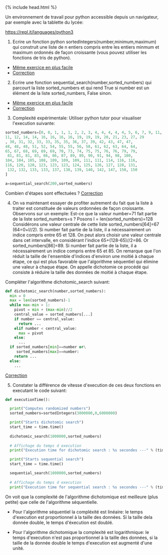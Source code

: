 {% include head.html %}

Un environnement de travail pour python accessible depuis un navigateur, par exemple avec la tablette du lycée:

https://repl.it/languages/python3

1. Ecrire un fonction python sortedIntegers(number,minimum,maximum) qui construit une liste de n entiers compris entre les entiers minmum
et maximum ordonnés de façon croissante (vous pouvez utiliser les fonctions de tris de python). 
- [Même exercice en plus facile](https://edisondelorgues.github.io/NSI/hint/200323hint1)
- [Correction](https://edisondelorgues.github.io/NSI/hint/Correction/200323cor1)

2. Ecrire une fonction sequential_search(number,sorted_numbers) qui parcourt la liste sorted_numbers et qui rend True si number est un élément de la liste sorted_numbers, False sinon.
- [Même exercice en plus facile](https://edisondelorgues.github.io/NSI/hint/200323hint2)
- [Correction](https://edisondelorgues.github.io/NSI/hint/Correction/200323cor2)

3. Complexité expérimentale: Utiliser python tutor pour visualiser l'execution suivante:

```python
sorted_numbers=[0, 0, 1, 1, 1, 2, 2, 3, 4, 4, 4, 4, 4, 5, 6, 7, 9, 11, 
11, 12, 14, 14, 16, 16, 16, 16, 19, 19, 19, 20, 21, 23, 27, 29
, 30, 31, 32, 33, 33, 35, 35, 36, 37, 39, 42, 43, 47, 47, 
48, 48, 48, 51, 52, 54, 55, 55, 56, 58, 61, 62, 63, 64, 64,
65, 67, 68, 69, 69, 69, 70, 73, 74, 75, 75, 76, 76, 79, 79,
 81, 81, 81, 83, 86, 86, 87, 89, 89, 90, 91, 94, 98, 100, 
104, 104, 105, 108, 109, 109, 109, 111, 111, 114, 116, 116,
116, 120, 120, 123, 123, 123, 124, 125, 126, 127, 128, 131,
 132, 132, 133, 133, 137, 138, 139, 140, 142, 147, 150, 150
]

a=sequential_search(200,sorted_numbers)
```
Combien d'étapes sont effectuées ?
[Correction](https://edisondelorgues.github.io/NSI/hint/Correction/200323cor3)

4. On va maintenant essayer de profiter autrement du fait que la liste à traiter est constituée de valeurs ordonnées de façon croissante. Observons sur un exemple:
Est-ce que la valeur number=71 fait partie de la liste sorted_numbers=s ? Posons l = len(sorted_numbers)=128
Considérons une valeur centrale de cette liste sorted_numbers[64]=67 (64=0+l//2). Si number fait partie de la liste, il a nécessairement un indice compris entre 65 et 128. On peut alors choisir une valeur centrale dans cet intervalle, en considérant l'indice 65+(128-65)//2=86. Or sorted_numbers[86]=89. Si number fait partie de la liste, il a nécessairement un indice compris entre 65 et 85. On remarque que l'on réduit la taille de l'ensemble d'indices d'environ une moitié à chaque étape, ce qui est plus favorable que l'algorithme séquentiel qui élimine une valeur à chaque étape. On appelle dichotomie ce procédé qui consiste à réduire la taille des données de moitié à chaque étape.

Compléter l'algorithme dichotomic_search suivant:


```python
def dichotomic_search(number,sorted_numbers):
  min = 0
  max = len(sorted_numbers)-1
  while max-min > 1:
    pivot = min + (max-min)//2
    central_value = sorted_numbers[...]
    if number == central_value:
      return ...
    elif number < central_value:
      max = pivot
    else:
      ...
  if sorted_numbers[min]==number or\
     sorted_numbers[max]==number:
    return ...
  else:
    ...
```

[Correction](https://edisondelorgues.github.io/NSI/hint/Correction/200323cor4)

5. Constater la différence de vitesse d'execution de ces deux fonctions en executant le code suivant:

```python
def executionTime():

  print("Computes randomized numbers")
  sorted_numbers=sortedIntegers(3000000,0,6000000)

  print("Starts dichotomic search")
  start_time = time.time()
  
  dichotomic_search(1000000,sorted_numbers)
  
  # Affichage du temps d execution
  print("Execution time for dichotomic search : %s secondes ---" % (time.time() - start_time))

  print("Starts sequential search")
  start_time = time.time()

  sequential_search(1000000,sorted_numbers)
  
  # Affichage du temps d execution
  print("Execution time for sequential search : %s secondes ---" % (time.time() - start_time))
  ```

On voit que la complexité de l'algorithme dichotomique est meilleure (plus petite) que celle de l'algorithme séquentielle.

- Pour l'algorithme séquentiel la compléxité est linéaire: le temps d'execution est proportionnel à la taille des données. Si la taille dela  donnée double, le temps d'éxecution est doublé.

- Pour l'algorithme dichotomique la complexité est logarithmique: le temps d'execution n'est pas proportionnel à la taille des données, si la taille de la donnée double le temps d'execution est augmenté d'une unité.
